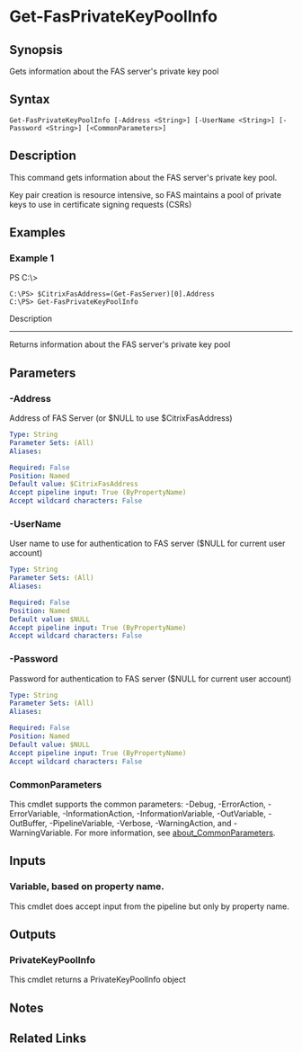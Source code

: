 # Get-FasPrivateKeyPoolInfo

## Synopsis
Gets information about the FAS server's private key pool

## Syntax

```
Get-FasPrivateKeyPoolInfo [-Address <String>] [-UserName <String>] [-Password <String>] [<CommonParameters>]
```

## Description
This command gets information about the FAS server's private key pool.

Key pair creation is resource intensive, so FAS maintains a pool of private keys to use in certificate signing requests (CSRs)

## Examples

### Example 1
PS C:\\\>

```
C:\PS> $CitrixFasAddress=(Get-FasServer)[0].Address
C:\PS> Get-FasPrivateKeyPoolInfo
```

Description

-----------

Returns information about the FAS server's private key pool

## Parameters

### -Address
Address of FAS Server (or $NULL to use $CitrixFasAddress)

```yaml
Type: String
Parameter Sets: (All)
Aliases:

Required: False
Position: Named
Default value: $CitrixFasAddress
Accept pipeline input: True (ByPropertyName)
Accept wildcard characters: False
```

### -UserName
User name to use for authentication to FAS server ($NULL for current user account)

```yaml
Type: String
Parameter Sets: (All)
Aliases:

Required: False
Position: Named
Default value: $NULL
Accept pipeline input: True (ByPropertyName)
Accept wildcard characters: False
```

### -Password
Password for authentication to FAS server ($NULL for current user account)

```yaml
Type: String
Parameter Sets: (All)
Aliases:

Required: False
Position: Named
Default value: $NULL
Accept pipeline input: True (ByPropertyName)
Accept wildcard characters: False
```

### CommonParameters
This cmdlet supports the common parameters: -Debug, -ErrorAction, -ErrorVariable, -InformationAction, -InformationVariable, -OutVariable, -OutBuffer, -PipelineVariable, -Verbose, -WarningAction, and -WarningVariable. For more information, see [about_CommonParameters](http://go.microsoft.com/fwlink/?LinkID=113216).

## Inputs

### Variable, based on property name.
This cmdlet does accept input from the pipeline but only by property name.

## Outputs

### PrivateKeyPoolInfo
This cmdlet returns a PrivateKeyPoolInfo object

## Notes

## Related Links

